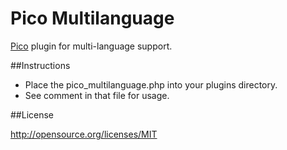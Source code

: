 Pico Multilanguage
==================

[Pico][1] plugin for multi-language support.

##Instructions

* Place the pico_multilanguage.php into your plugins directory.
* See comment in that file for usage.

##License

http://opensource.org/licenses/MIT

[1]: http://pico.dev7studios.com/


